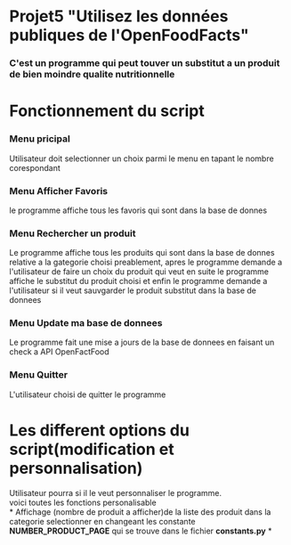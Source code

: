 # Projet5 "Utilisez les données publiques de l'OpenFoodFacts"
<h3>C'est un programme qui peut touver un substitut a un produit de bien moindre qualite nutritionnelle</h3>

# Fonctionnement du script
<h3>Menu pricipal</h3> 
    Utilisateur doit selectionner un choix parmi le menu en tapant le nombre corespondant  
<h3>Menu Afficher Favoris</h3> 
    le programme affiche tous les favoris qui sont dans la base de donnes  
<h3>Menu Rechercher un produit</h3>  
    Le programme affiche tous les produits qui sont dans la base de donnes relative a la gategorie choisi preablement, apres le programme demande a l'utilisateur de faire un choix du produit qui veut en suite le programme affiche le substitut du produit choisi
    et enfin le programme demande a l'utilisateur si il veut sauvgarder
    le produit substitut dans la base de donnees  
<h3>Menu Update ma base de donnees</h3> 
    Le programme fait une mise a jours de la base de donnees en faisant un check a API OpenFactFood  
<h3>Menu Quitter</h3>  
    L'utilisateur choisi de quitter le programme  

# Les different options du script(modification et personnalisation)  
Utilisateur pourra si il le veut personnaliser le programme.   
voici toutes les fonctions personalisable  
    * Affichage (nombre de produit a afficher)de la liste des produit       dans la categorie selectionner en changeant les constante           <strong>NUMBER_PRODUCT_PAGE</strong> qui se trouve dans le fichier <strong>constants.py</strong>
    *


#